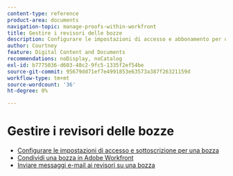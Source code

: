 ```yaml
---
content-type: reference
product-area: documents
navigation-topic: manage-proofs-within-workfront
title: Gestire i revisori delle bozze
description: Configurare le impostazioni di accesso e abbonamento per una bozza
author: Courtney
feature: Digital Content and Documents
recommendations: noDisplay, noCatalog
exl-id: b7775036-d603-48c2-9fc5-1335f2ef54be
source-git-commit: 95679dd71ef7e4991853e63573a387f26321159d
workflow-type: tm+mt
source-wordcount: '36'
ht-degree: 0%

---
```


# Gestire i revisori delle bozze

* [Configurare le impostazioni di accesso e sottoscrizione per una bozza](../../../../review-and-approve-work/proofing/managing-proofs-within-workfront/configure-access-subscription-settings-proof.md)
* [Condividi una bozza in Adobe Workfront](../../../../review-and-approve-work/proofing/managing-proofs-within-workfront/share-a-proof-in-workfront.md)
* [Inviare messaggi e-mail ai revisori su una bozza](../../../../review-and-approve-work/proofing/managing-proofs-within-workfront/send-email-messages-to-users-proof.md)
